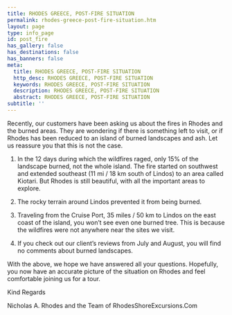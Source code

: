 ```yaml
---
title: RHODES GREECE, POST-FIRE SITUATION
permalink: rhodes-greece-post-fire-situation.htm
layout: page
type: info_page
id: post_fire
has_gallery: false
has_destinations: false
has_banners: false
meta:
  title: RHODES GREECE, POST-FIRE SITUATION
  http_desc: RHODES GREECE, POST-FIRE SITUATION
  keywords: RHODES GREECE, POST-FIRE SITUATION
  description: RHODES GREECE, POST-FIRE SITUATION
  abstract: RHODES GREECE, POST-FIRE SITUATION
subtitle: ''
---
```


Recently, our customers have been asking us about the fires in Rhodes and the burned areas.  They are wondering if there is something left to visit, or if Rhodes has been reduced to an island of burned landscapes and ash.  Let us reassure you that this is not the case.

1) In the 12 days during which the wildfires raged, only 15% of the landscape burned, not the whole island. The fire started on southwest and extended southeast (11 mi / 18 km south of Lindos) to an area called Kiotari.  But Rhodes is still beautiful, with all the important areas to explore.

2) The rocky terrain around Lindos prevented it from being burned.

3) Traveling from the Cruise Port, 35 miles / 50 km to Lindos on the east coast of the island, you won’t see even one burned tree. This is because the wildfires were not anywhere near the sites we visit.

4) If you check out our client’s reviews from July and August, you will find no comments about burned landscapes.  

With the above, we hope we have answered all your questions.  Hopefully, you now have an accurate picture of the situation on Rhodes and feel comfortable joining us for a tour.

Kind Regards

Nicholas A. Rhodes and the Team of RhodesShoreExcursions.Com